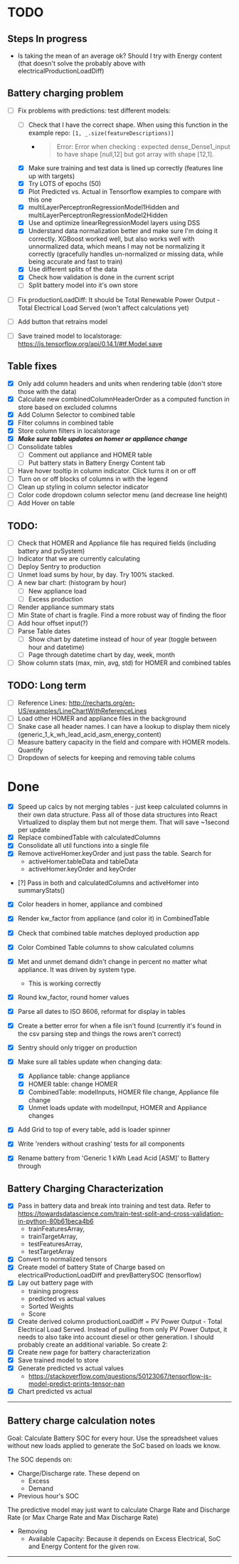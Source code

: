 # TODO

## Steps In progress

- Is taking the mean of an average ok? Should I try with Energy content (that doesn't solve the probably above with electricalProductionLoadDiff)

## Battery charging problem

- [ ] Fix problems with predictions: test different models:

  - [ ] Check that I have the correct shape. When using this function in the example repo: `[1, _.size(featureDescriptions)]`
    - > Error: Error when checking : expected dense_Dense1_input to have shape [null,12] but got array with shape [12,1].
  - [x] Make sure training and test data is lined up correctly (features line up with targets)
  - [x] Try LOTS of epochs (50)
  - [x] Plot Predicted vs. Actual in Tensorflow examples to compare with this one
  - [x] multiLayerPerceptronRegressionModel1Hidden and multiLayerPerceptronRegressionModel2Hidden
  - [x] Use and optimize linearRegressionModel layers using DSS
  - [x] Understand data normalization better and make sure I'm doing it correctly. XGBoost worked well, but also works well with unnormalized data, which means I may not be normalizing it correctly (gracefully handles un-normalized or missing data, while being accurate and fast to train)
  - [x] Use different splits of the data
  - [x] Check how validation is done in the current script
  - [ ] Split battery model into it's own store

- [ ] Fix productionLoadDiff: It should be Total Renewable Power Output - Total Electrical Load Served (won't affect calculations yet)
- [ ] Add button that retrains model
- [ ] Save trained model to localstorage: https://js.tensorflow.org/api/0.14.1/#tf.Model.save

## Table fixes

- [x] Only add column headers and units when rendering table (don't store those with the data)
- [x] Calculate new combinedColumnHeaderOrder as a computed function in store based on excluded columns
- [x] Add Column Selector to combined table
- [x] Filter columns in combined table
- [x] Store column filters in localstorage
- [x] **_Make sure table updates on homer or appliance change_**
- [ ] Consolidate tables
  - [ ] Comment out appliance and HOMER table
  - [ ] Put battery stats in Battery Energy Content tab
- [ ] Have hover tooltip in column indicator. Click turns it on or off
- [ ] Turn on or off blocks of columns in with the legend
- [ ] Clean up styling in column selector indicator
- [ ] Color code dropdown column selector menu (and decrease line height)
- [ ] Add Hover on table

## TODO:

- [ ] Check that HOMER and Appliance file has required fields (including battery and pvSystem)
- [ ] Indicator that we are currently calculating
- [ ] Deploy Sentry to production
- [ ] Unmet load sums by hour, by day. Try 100% stacked.
- [ ] A new bar chart: (histogram by hour)
  - [ ] New appliance load
  - [ ] Excess production
- [ ] Render appliance summary stats
- [ ] Min State of chart is fragile. Find a more robust way of finding the floor
- [ ] Add hour offset input(?)
- [ ] Parse Table dates
  - [ ] Show chart by datetime instead of hour of year (toggle between hour and datetime)
  - [ ] Page through datetime chart by day, week, month
- [ ] Show column stats (max, min, avg, std) for HOMER and combined tables

## TODO: Long term

- [ ] Reference Lines: http://recharts.org/en-US/examples/LineChartWithReferenceLines
- [ ] Load other HOMER and appliance files in the background
- [ ] Snake case all header names. I can have a lookup to display them nicely (generic_1_k_wh_lead_acid_asm_energy_content)
- [ ] Measure battery capacity in the field and compare with HOMER models. Quantify
- [ ] Dropdown of selects for keeping and removing table colums

# Done

- [x] Speed up calcs by not merging tables - just keep calculated columns in their own data structure. Pass all of those data structures into React Virtualized to display them but not merge them. That will save ~1second per update
- [x] Replace combinedTable with calculatedColumns
- [x] Consolidate all util functions into a single file
- [x] Remove activeHomer.keyOrder and just pass the table. Search for
  - activeHomer.tableData and tableData
  - activeHomer.keyOrder and keyOrder
- [?] Pass in both and calculatedColumns and activeHomer into summaryStats()
- [x] Color headers in homer, appliance and combined
- [x] Render kw_factor from appliance (and color it) in CombinedTable
- [x] Check that combined table matches deployed production app
- [x] Color Combined Table columns to show calculated columns
- [x] Met and unmet demand didn't change in percent no matter what appliance. It was driven by system type.

  - This is working correctly

- [x] Round kw_factor, round homer values
- [x] Parse all dates to ISO 8606, reformat for display in tables
- [x] Create a better error for when a file isn't found (currently it's found in the csv parsing step and things the rows aren't correct)
- [x] Sentry should only trigger on production
- [x] Make sure all tables update when changing data:
  - [x] Appliance table: change appliance
  - [x] HOMER table: change HOMER
  - [x] CombinedTable: modelInputs, HOMER file change, Appliance file change
  - [x] Unmet loads update with modelInput, HOMER and Appliance changes
- [x] Add Grid to top of every table, add is loader spinner
- [x] Write 'renders without crashing' tests for all components
- [x] Rename battery from 'Generic 1 kWh Lead Acid [ASM]' to Battery through

## Battery Charging Characterization

- [x] Pass in battery data and break into training and test data. Refer to https://towardsdatascience.com/train-test-split-and-cross-validation-in-python-80b61beca4b6
  - trainFeaturesArray,
  - trainTargetArray,
  - testFeaturesArray,
  - testTargetArray
- [x] Convert to normalized tensors
- [x] Create model of battery State of Charge based on electricalProductionLoadDiff and prevBatterySOC (tensorflow)
- [x] Lay out battery page with
  - training progress
  - predicted vs actual values
  - Sorted Weights
  - Score
- [x] Create derived column productionLoadDiff = PV Power Output - Total Electrical Load Served. Instead of pulling from only PV Power Output, it needs to also take into account diesel or other generation. I should probably create an additional variable. So create 2:
- [x] Create new page for battery characterization
- [x] Save trained model to store
- [x] Generate predicted vs actual values
  - https://stackoverflow.com/questions/50123067/tensorflow-js-model-predict-prints-tensor-nan
- [x] Chart predicted vs actual

---

## Battery charge calculation notes

Goal: Calculate Battery SOC for every hour. Use the spreadsheet values without new loads applied to generate the SoC based on loads we know.

The SOC depends on:

- Charge/Discharge rate. These depend on
  - Excess
  - Demand
- Previous hour's SOC

The predictive model may just want to calculate Charge Rate and Discharge Rate (or Max Charge Rate and Max Discharge Rate)

- Removing
  - Available Capacity: Because it depends on Excess Electrical, SoC and Energy Content for the given row.

---

